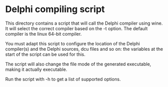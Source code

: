 # Delphi compiling script

This directory contains a script that will call the Delphi compiler using
wine. It will select the correct compiler based on the -t option.
The default compiler is the linux 64-bit compiler.

You must adapt this script to configure the location of the Delphi
compiler(s) and the Delphi sources, dcu files and so on: the variables at the
start of the script can be used for this.

The script will also change the file mode of the generated executable,
making it actually executable.

Run the script with -h to get a list of supported options.
